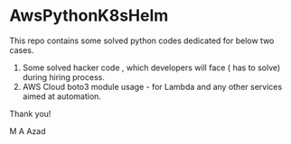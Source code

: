 # AwsPythonK8sHelm

This repo contains some solved python codes dedicated for below two cases.
1)  Some solved hacker code , which developers will face ( has to solve) during hiring process.
2)  AWS Cloud boto3 module usage - for Lambda and any other services aimed at automation.

Thank you!

 M A Azad

